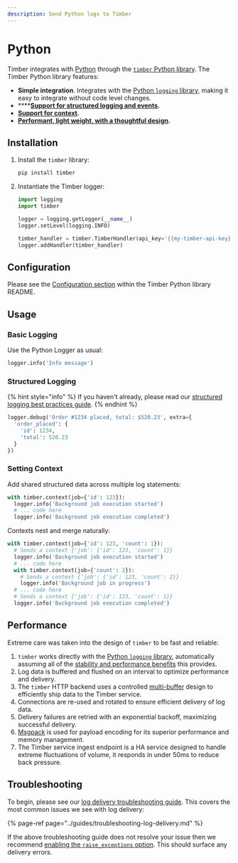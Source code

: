 ```yaml
---
description: Send Python logs to Timber
---
```


# Python

Timber integrates with [Python](https://www.python.org/) through the [`timber` Python library](https://pypi.org/project/timber/). The Timber Python library features:

* **Simple integration**. Integrates with the [Python `logging` library](https://docs.python.org/3/library/logging.html), making it easy to integrate without code level changes.
* \*\*\*\*[**Support for structured logging and events**](python.md#structured-logging)**.**
* [**Support for context**](python.md#setting-context)**.**
* [**Performant, light weight, with a thoughtful design**](python.md#performance)**.**

## Installation

1. Install the `timber` library:  


   ```bash
   pip install timber
   ```

2. Instantiate the Timber logger:  


   ```python
   import logging
   import timber

   logger = logging.getLogger(__name__)
   logger.setLevel(logging.INFO)

   timber_handler = timber.TimberHandler(api_key='{{my-timber-api-key}}')
   logger.addHandler(timber_handler)
   ```

## Configuration

Please see the [Configuration section](https://github.com/timberio/timber-python#configuration) within the Timber Python library README.

## Usage

### Basic Logging

Use the Python Logger as usual:

```python
logger.info('Info message')
```

### Structured Logging

{% hint style="info" %}
If you haven't already, please read our [structured logging best practices guide](../guides/event-naming.md).
{% endhint %}

```python
logger.debug('Order #1234 placed, total: $520.23', extra={
  'order_placed': {
    'id': 1234,
    'total': 520.23
  }
})
```

### Setting Context

Add shared structured data across multiple log statements:

```python
with timber.context(job={'id': 123}):
  logger.info('Background job execution started')
  # ... code here
  logger.info('Background job execution completed')
```

Contexts nest and merge naturally:

```python
with timber.context(job={'id': 123, 'count': 1}):
  # Sends a context {'job': {'id': 123, 'count': 1}}
  logger.info('Background job execution started')
  # ... code here
  with timber.context(job={'count': 2}):
    # Sends a context {'job': {'id': 123, 'count': 2}}
    logger.info('Background job in progress')
  # ... code here
  # Sends a context {'job': {'id': 123, 'count': 1}}
  logger.info('Background job execution completed')
```

## Performance

Extreme care was taken into the design of `timber` to be fast and reliable:

1. `timber` works directly with the [Python `logging` library](https://docs.python.org/3/library/logging.html), automatically assuming all of the [stability and performance benefits](https://hexdocs.pm/logger/master/Logger.html#module-runtime-configuration) this provides.
2. Log data is buffered and flushed on an interval to optimize performance and delivery.
3. The `timber` HTTP backend uses a controlled [multi-buffer](https://en.wikipedia.org/wiki/Multiple_buffering) design to efficiently ship data to the Timber service.
4. Connections are re-used and rotated to ensure efficient delivery of log data.
5. Delivery failures are retried with an exponential backoff, maximizing successful delivery.
6. [Msgpack](https://msgpack.org/index.html) is used for payload encoding for its superior performance and memory management.
7. The Timber service ingest endpoint is a HA service designed to handle extreme fluctuations of volume, it responds in under 50ms to reduce back pressure.

## Troubleshooting

To begin, please see our [log delivery troubleshooting guide](../guides/troubleshooting-log-delivery.md). This covers the most common issues we see with log delivery:

{% page-ref page="../guides/troubleshooting-log-delivery.md" %}

If the above troubleshooting guide does not resolve your issue then we recommend [enabling the `raise_exceptions` option](https://github.com/timberio/timber-python#raise_exceptions). This should surface any delivery errors.

